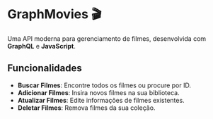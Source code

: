 # GraphMovies 🎬

Uma API moderna para gerenciamento de filmes, desenvolvida com **GraphQL** e **JavaScript**.

## Funcionalidades

- **Buscar Filmes**: Encontre todos os filmes ou procure por ID.
- **Adicionar Filmes**: Insira novos filmes na sua biblioteca.
- **Atualizar Filmes**: Edite informações de filmes existentes.
- **Deletar Filmes**: Remova filmes da sua coleção.
